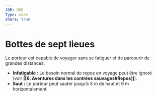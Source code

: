 ```yaml
---
JDR: OSE
Type: core
share: true
---
```

# Bottes de sept lieues

Le porteur est capable de voyager sans se fatiguer et de parcourir de grandes distances.

- **Infatigable :** Le besoin normal de repos en voyage peut être ignoré (voir **[[6. Aventures dans les contrées sauvages#Repos]]**).
- **Saut :** Le porteur peut sauter jusqu’à 3 m de haut et 9 m horizontalement.